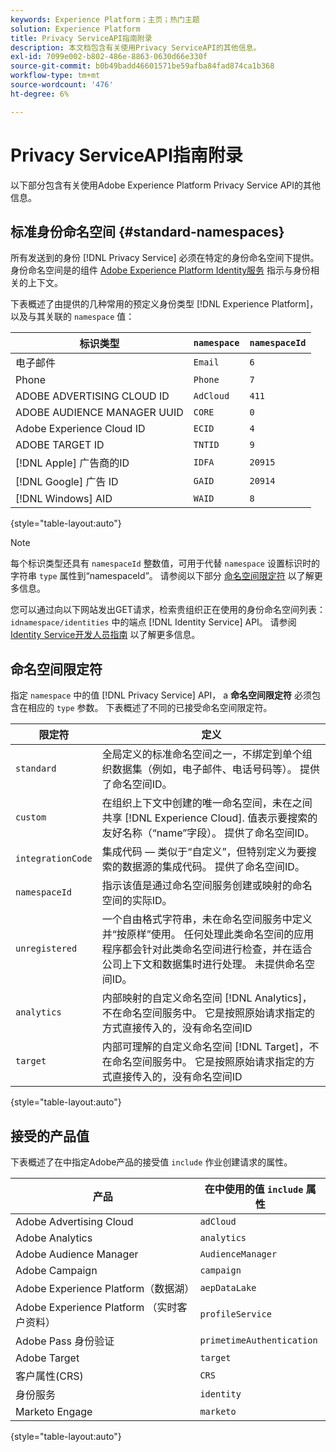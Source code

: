 ```yaml
---
keywords: Experience Platform；主页；热门主题
solution: Experience Platform
title: Privacy ServiceAPI指南附录
description: 本文档包含有关使用Privacy ServiceAPI的其他信息。
exl-id: 7099e002-b802-486e-8863-0630d66e330f
source-git-commit: b0b49badd46601571be59afba84fad874ca1b368
workflow-type: tm+mt
source-wordcount: '476'
ht-degree: 6%

---
```


# Privacy ServiceAPI指南附录

以下部分包含有关使用Adobe Experience Platform Privacy Service API的其他信息。

## 标准身份命名空间 {#standard-namespaces}

所有发送到的身份 [!DNL Privacy Service] 必须在特定的身份命名空间下提供。 身份命名空间是的组件 [Adobe Experience Platform Identity服务](../../identity-service/home.md) 指示与身份相关的上下文。

下表概述了由提供的几种常用的预定义身份类型 [!DNL Experience Platform]，以及与其关联的 `namespace` 值：

| 标识类型 | `namespace` | `namespaceId` |
| --- | --- | --- |
| 电子邮件 | `Email` | `6` |
| Phone | `Phone` | `7` |
| ADOBE ADVERTISING CLOUD ID | `AdCloud` | `411` |
| ADOBE AUDIENCE MANAGER UUID | `CORE` | `0` |
| Adobe Experience Cloud ID | `ECID` | `4` |
| ADOBE TARGET ID | `TNTID` | `9` |
| [!DNL Apple] 广告商的ID | `IDFA` | `20915` |
| [!DNL Google] 广告 ID | `GAID` | `20914` |
| [!DNL Windows] AID | `WAID` | `8` |

{style="table-layout:auto"}

>[!NOTE]
>
>每个标识类型还具有 `namespaceId` 整数值，可用于代替 `namespace` 设置标识时的字符串 `type` 属性到“namespaceId”。 请参阅以下部分 [命名空间限定符](#namespace-qualifiers) 以了解更多信息。

您可以通过向以下网站发出GET请求，检索贵组织正在使用的身份命名空间列表： `idnamespace/identities` 中的端点 [!DNL Identity Service] API。 请参阅 [Identity Service开发人员指南](../../identity-service/api/getting-started.md) 以了解更多信息。

## 命名空间限定符

指定 `namespace` 中的值 [!DNL Privacy Service] API， a **命名空间限定符** 必须包含在相应的 `type` 参数。 下表概述了不同的已接受命名空间限定符。

| 限定符 | 定义 |
| --------- | ---------- |
| `standard` | 全局定义的标准命名空间之一，不绑定到单个组织数据集（例如，电子邮件、电话号码等）。 提供了命名空间ID。 |
| `custom` | 在组织上下文中创建的唯一命名空间，未在之间共享 [!DNL Experience Cloud]. 值表示要搜索的友好名称（“name”字段）。 提供了命名空间ID。 |
| `integrationCode` | 集成代码 — 类似于“自定义”，但特别定义为要搜索的数据源的集成代码。 提供了命名空间ID。 |
| `namespaceId` | 指示该值是通过命名空间服务创建或映射的命名空间的实际ID。 |
| `unregistered` | 一个自由格式字符串，未在命名空间服务中定义并“按原样”使用。 任何处理此类命名空间的应用程序都会针对此类命名空间进行检查，并在适合公司上下文和数据集时进行处理。 未提供命名空间ID。 |
| `analytics` | 内部映射的自定义命名空间 [!DNL Analytics]，不在命名空间服务中。 它是按照原始请求指定的方式直接传入的，没有命名空间ID |
| `target` | 内部可理解的自定义命名空间 [!DNL Target]，不在命名空间服务中。 它是按照原始请求指定的方式直接传入的，没有命名空间ID |

{style="table-layout:auto"}

## 接受的产品值

下表概述了在中指定Adobe产品的接受值 `include` 作业创建请求的属性。

| 产品 | 在中使用的值 `include` 属性 |
| --- | --- |
| Adobe Advertising Cloud | `adCloud` |
| Adobe Analytics | `analytics` |
| Adobe Audience Manager | `AudienceManager` |
| Adobe Campaign | `campaign` |
| Adobe Experience Platform（数据湖） | `aepDataLake` |
| Adobe Experience Platform （实时客户资料） | `profileService` |
| Adobe Pass 身份验证 | `primetimeAuthentication` |
| Adobe Target | `target` |
| 客户属性(CRS) | `CRS` |
| 身份服务 | `identity` |
| Marketo Engage | `marketo` |

{style="table-layout:auto"}
